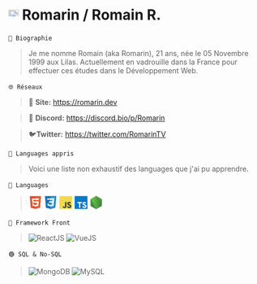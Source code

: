 # <img src="https://images.emojiterra.com/twitter/v13.0/512px/1f1eb-1f1f7.png" width="20" height="20"/> **Romarin / Romain R.**
`📖 Biographie`
> Je me nomme Romain (aka Romarin), 21 ans, née le 05 Novembre 1999 aux Lilas. Actuellement en vadrouille dans la France pour effectuer ces études dans le Développement Web.

`🌐 Réseaux`
> 🔗 **Site:** https://romarin.dev

> 📲 **Discord:** https://discord.bio/p/Romarin

> 🐦**Twitter:** https://twitter.com/RomarinTV

`🧠 Languages appris`
> Voici une liste non exhaustif des languages que j'ai pu apprendre.

`🔴 Languages`
> <img alt="HTML5" width="26px" src="https://raw.githubusercontent.com/devicons/devicon/2809b567852a4648062a2d3e7c1c531367458c0b/icons/html5/html5-original.svg" />
> <img alt="CSS3" width="26px" src="https://raw.githubusercontent.com/devicons/devicon/2809b567852a4648062a2d3e7c1c531367458c0b/icons/css3/css3-original.svg" />
> <img alt="JavaScript" width="26px" src="https://raw.githubusercontent.com/devicons/devicon/2809b567852a4648062a2d3e7c1c531367458c0b/icons/javascript/javascript-original.svg" />
> <img alt="Typescript" width="26px" src="https://raw.githubusercontent.com/devicons/devicon/2809b567852a4648062a2d3e7c1c531367458c0b/icons/typescript/typescript-plain.svg" />
> <img alt="Node.js" width="26px" src="https://raw.githubusercontent.com/devicons/devicon/2809b567852a4648062a2d3e7c1c531367458c0b/icons/nodejs/nodejs-original.svg" />
`🔵 Framework Front`
> <img alt="ReactJS" width="26px" src="https://cdn.svgporn.com/logos/react.svg" />
> <img alt="VueJS" width="26px" src="https://cdn.svgporn.com/logos/vue.svg" />

`🟢 SQL & No-SQL`
> <img alt="MongoDB" width="26px" src="https://cdn.worldvectorlogo.com/logos/mongodb-icon-1.svg" />
> <img alt="MySQL" width="26px" src="https://cdn.svgporn.com/logos/mysql.svg" />
#
